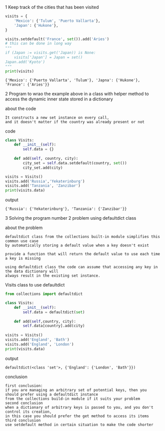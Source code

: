 1 Keep track of the cities that has been visited
```python
visits = {
    'Mexico': {'Tulum', 'Puerto Vallarta'},
    'Japan': {'Hukone'},
}

visits.setdefault('France', set()).add('Aries') 
# this can be done in long way 
"""
if (Japan := visits.get('Japan)) is None:
    visits['Japan'] = Japan = set()
Japan.add('Kyoto')
"""
print(visits)
```

```output
{'Mexico': {'Puerto Vallarta', 'Tulum'}, 'Japna': {'Hukone'}, 'France': {'Aries'}}
```

2 Program to wrao the example above in  a class with helper method to access the dynamic inner state stored in a dictionary

about the code
```text
It constructs a new set instance on every call, 
and it doesn't matter if the country was already present or not 
```
code
```python
class Visits:
    def __init__(self):
        self.data = {}
        
    def add(self, country, city):
        city_set = self.data.setdefault(country, set())
        city_set.add(city)

visits = Visits()
visits.add('Russia','Yekaterinburg')
visits.add('Tanzania', 'Zanzibar')
print(visits.data)
```

output
```text
{'Russia': {'Yekaterinburg'}, 'Tanzania': {'Zanzibar'}}
```

3 Solving the program number 2 problem using defaultdict class

about the problem 
```text
defaultdict class from the collections built-in module simplifies this common use case 
by automatically storing a default value when a key doesn't exist

provide a function that will return the default value to use each time a key is missing

using defaultdict class the code can assume that accessing any key in the data dictionary will
always result in the existing set instance.
```
Visits class to use defaultdict
```python
from collections import defaultdict

class Visits:
    def __init__(self):
        self.data = defaultdict(set)
    
    def add(self,country, city):
        self.data[country].add(city)
    
visits = Visits()
visits.add('England', 'Bath')
visits.add('England', 'London')
print(visits.data)
```
output
```text
defaultdict(<class 'set'>, {'England': {'London', 'Bath'}})
```

conclusion
```text
first conclusion:
if you are managing an arbitrary set of potential keys, then you should prefer using a defaultdict instance
from the collections build-in module if it suits your problem 
second conclusion
when a dictionary of arbitrary keys is passed to you, and you don't control its creation, 
in this case you should prefer the get method to access its items
third conclusion
use setdefault method in certain situation to make the code shorter
```
